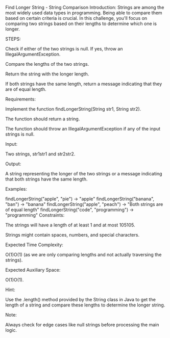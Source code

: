Find Longer String - String Comparison
Introduction: Strings are among the most widely used data types in programming. Being able to compare them based on certain criteria is crucial. In this challenge, you'll focus on comparing two strings based on their lengths to determine which one is longer.

STEPS:

Check if either of the two strings is null. If yes, throw an IllegalArgumentException.

Compare the lengths of the two strings.

Return the string with the longer length.

If both strings have the same length, return a message indicating that they are of equal length.

Requirements:

Implement the function findLongerString(String str1, String str2).

The function should return a string.

The function should throw an IllegalArgumentException if any of the input strings is null.

Input:

Two strings, str1str1 and str2str2.

Output:

A string representing the longer of the two strings or a message indicating that both strings have the same length.

Examples:

findLongerString("apple", "pie") -> "apple"
findLongerString("banana", "ban") -> "banana"
findLongerString("apple", "peach") -> "Both strings are of equal length"
findLongerString("code", "programming") -> "programming"
Constraints:

The strings will have a length of at least 1 and at most 105105.

Strings might contain spaces, numbers, and special characters.

Expected Time Complexity:

O(1)O(1) (as we are only comparing lengths and not actually traversing the strings).

Expected Auxiliary Space:

O(1)O(1).

Hint:

Use the .length() method provided by the String class in Java to get the length of a string and compare these lengths to determine the longer string.

Note:

Always check for edge cases like null strings before processing the main logic.

